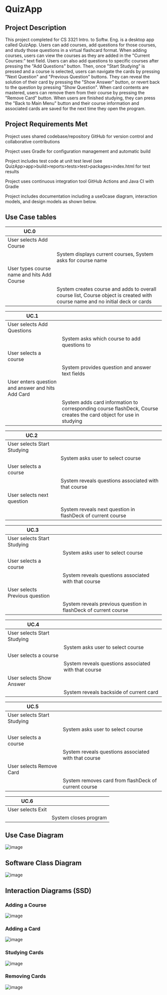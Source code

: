 # QuizApp

## Project Description
This project completed for CS 3321 Intro. to Softw. Eng. is a desktop app called QuizApp. Users can add courses, add questions for those courses, and study those questions in a virtual flashcard format. When adding courses, users can view the courses as they are added in the "Current Courses:" text field. Users can also add questions to specific courses after pressing the "Add Questions" button. Then, once "Start Studying" is pressed and a course is selected, users can navigate the cards by pressing "Next Question" and "Previous Question" buttons. They can reveal the solution of their card by pressing the "Show Answer" button, or revert back to the question by pressing "Show Question". When card contents are mastered, users can remove them from their course by pressing the "Remove Card" button. When users are finished studying, they can press the "Back to Main Menu" button and  their course information and associated cards are saved for the next time they open the program. 

## Project Requirements Met
Project uses shared codebase/repository GitHub for version control and collaborative contributions

Project uses Gradle for configuration management and automatic build

Project includes test code at unit test level (see QuizApp>app>build>reports>tests>test>packages>index.html for test results

Project uses continuous integration tool GitHub Actions and Java CI with Gradle

Project includes documentation including a use0case diagram, interaction models, and design models as shown below.

## Use Case tables
| UC.0                                       |                                                                                                                               |
| ------------------------------------------ | ----------------------------------------------------------------------------------------------------------------------------- |
| User selects Add Course                    |                                                                                                                               |
|                                            | System displays current courses, System asks for course name                                                                  |
| User types course name and hits Add Course |                                                                                                                               |
|                                            | System creates course and adds to overall course list, Course object is created with course name and no initial deck or cards |

| UC.1                                              |                                                                                                                    |
| ------------------------------------------------- | ------------------------------------------------------------------------------------------------------------------ |
| User selects Add Questions                        |                                                                                                                    |
|                                                   | System asks which course to add questions to                                                                       |
| User selects a course                             |                                                                                                                    |
|                                                   | System provides question and answer text fields                                                                    |
| User enters question and answer and hits Add Card |                                                                                                                    |
|                                                   | System adds card information to corresponding course flashDeck, Course creates the card object for use in studying |

| UC.2                        |                                                             |
| --------------------------- | ----------------------------------------------------------- |
| User selects Start Studying |                                                             |
|                             | System asks user to select course                           |
| User selects a course       |                                                             |
|                             | System reveals questions associated with that course        |
| User selects next question  |                                                             |
|                             | System reveals next question in flashDeck of current course |

| UC.3                           |                                                                 |
| ------------------------------ | --------------------------------------------------------------- |
| User selects Start Studying    |                                                                 |
|                                | System asks user to select course                               |
| User selects a course          |                                                                 |
|                                | System reveals questions associated with that course            |
| User selects Previous question |                                                                 |
|                                | System reveals previous question in flashDeck of current course |

| UC.4                        |                                                      |
| --------------------------- | ---------------------------------------------------- |
| User selects Start Studying |                                                      |
|                             | System asks user to select course                    |
| User selects a course       |                                                      |
|                             | System reveals questions associated with that course |
| User selects Show Answer    |                                                      |
|                             | System reveals backside of current card              |

| UC.5                        |                                                      |
| --------------------------- | ---------------------------------------------------- |
| User selects Start Studying |                                                      |
|                             | System asks user to select course                    |
| User selects a course       |                                                      |
|                             | System reveals questions associated with that course |
| User selects Remove Card    |                                                      |
|                             | System removes card from flashDeck of current course |

| UC.6              |                       |
| ----------------- | --------------------- |
| User selects Exit |                       |
|                   | System closes program |

## Use Case Diagram
![image](https://user-images.githubusercontent.com/90599582/206378437-ad1efd7f-05fd-4eb9-803b-60bd57aee7aa.png)

## Software Class Diagram
![image](https://user-images.githubusercontent.com/90599582/206378708-dca4ef5d-ce55-416d-86ca-ec38c247a38a.png)

## Interaction Diagrams (SSD)
### Adding a Course
![image](https://user-images.githubusercontent.com/90599582/206379338-66960c0a-4606-4133-b410-b92b10d2359d.png)

### Adding a Card
![image](https://user-images.githubusercontent.com/90599582/206379391-c2b3c949-4569-42ac-a75e-1f9fdb9503a7.png)

### Studying Cards
![image](https://user-images.githubusercontent.com/90599582/206379435-e03bea4b-3961-4f5f-acfa-d2992601a04a.png)

### Removing Cards
![image](https://user-images.githubusercontent.com/90599582/206379473-a81dfc8b-f486-4357-afe1-5fa0861513ab.png)
